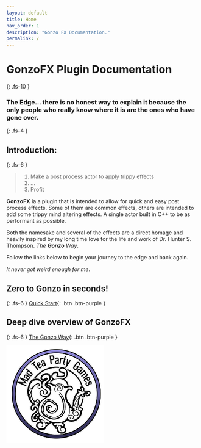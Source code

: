 ```yaml
---
layout: default
title: Home
nav_order: 1
description: "Gonzo FX Documentation."
permalink: /
---
```


# GonzoFX Plugin Documentation
{: .fs-10 }
### The Edge... there is no honest way to explain it because the only people who really know where it is are the ones who have gone over.
{: .fs-4 }

## Introduction:
{: .fs-6 }

>
> 1. Make a post process actor to apply trippy effects
> 1. ...
> 1. Profit
>

**GonzoFX** ia a plugin that is intended to allow for quick and easy post process effects. Some of them are common effects, others are intended to add some trippy mind altering effects. A single actor built in C++ to be as performant as possible. 

Both the namesake and several of the effects are a direct homage and heavily inspired by my long time love for the life and work of Dr. Hunter S. Thompson. _The **Gonzo** Way_. 

Follow the links below to begin your journey to the edge and back again.

_It never got weird enough for me_.

## Zero to Gonzo in seconds!
{: .fs-6 }
[Quick Start](https://madteapartygames.github.io/the-gonzo-docs/docs/quickstart.html){: .btn .btn-purple }

## Deep dive overview of GonzoFX
{: .fs-6 }
[The Gonzo Way](https://madteapartygames.github.io/the-gonzo-docs/docs/deepdive.html){: .btn .btn-purple }

![](assets/images/logo-256.png)